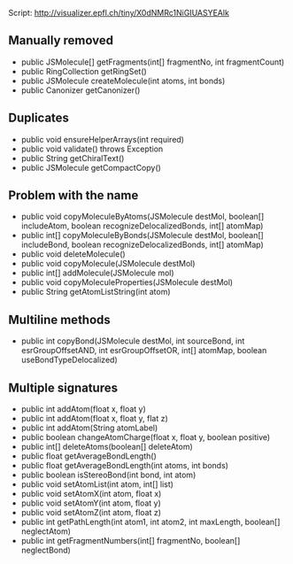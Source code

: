 Script: http://visualizer.epfl.ch/tiny/X0dNMRc1NiGIUASYEAlk

## Manually removed

- public JSMolecule[] getFragments(int[] fragmentNo, int fragmentCount)
- public RingCollection getRingSet()
- public JSMolecule createMolecule(int atoms, int bonds)
- public Canonizer getCanonizer()

## Duplicates

- public void ensureHelperArrays(int required)
- public void validate() throws Exception
- public String getChiralText()
- public JSMolecule getCompactCopy()

## Problem with the name

- public void copyMoleculeByAtoms(JSMolecule destMol, boolean[] includeAtom, boolean recognizeDelocalizedBonds, int[] atomMap)
- public int[] copyMoleculeByBonds(JSMolecule destMol, boolean[] includeBond, boolean recognizeDelocalizedBonds, int[] atomMap)
- public void deleteMolecule()
- public void copyMolecule(JSMolecule destMol)
- public int[] addMolecule(JSMolecule mol)
- public void copyMoleculeProperties(JSMolecule destMol)
- public String getAtomListString(int atom)

## Multiline methods

- public int copyBond(JSMolecule destMol, int sourceBond, int esrGroupOffsetAND, int esrGroupOffsetOR, int[] atomMap, boolean useBondTypeDelocalized)

## Multiple signatures

- public int addAtom(float x, float y)
- public int addAtom(float x, float y, flat z)
- public int addAtom(String atomLabel)
- public boolean changeAtomCharge(float x, float y, boolean positive)
- public int[] deleteAtoms(boolean[] deleteAtom)
- public float getAverageBondLength()
- public float getAverageBondLength(int atoms, int bonds)
- public boolean isStereoBond(int bond, int atom)
- public void setAtomList(int atom, int[] list)
- public void setAtomX(int atom, float x)
- public void setAtomY(int atom, float y)
- public void setAtomZ(int atom, float z)
- public int getPathLength(int atom1, int atom2, int maxLength, boolean[] neglectAtom)
- public int getFragmentNumbers(int[] fragmentNo, boolean[] neglectBond)
